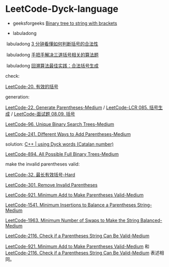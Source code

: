 # LeetCode-Dyck-language

- geeksforgeeks [Binary tree to string with brackets](https://www.geeksforgeeks.org/binary-tree-string-brackets/) 

- labuladong

​		labuladong [3 分钟看懂如何判断括号的合法性](https://mp.weixin.qq.com/s/o2MjTSIC4FkPscF5MnLXMQ)

​		labuladong [手把手解决三道括号相关的算法题](https://mp.weixin.qq.com/s?__biz=MzAxODQxMDM0Mw==&mid=2247487246&idx=1&sn=4a514020ce9dc8777e2d1d503188b62b&scene=21#wechat_redirect)

​		labuladong [回溯算法最佳实践：合法括号生成](https://mp.weixin.qq.com/s/XVnoX-lBzColVvVXNkGc5g)



check:

[LeetCode-20. 有效的括号](https://leetcode.cn/problems/valid-parentheses/) 

generation: 

[LeetCode-22. Generate Parentheses-Medium](https://leetcode.cn/problems/generate-parentheses/) / [LeetCode-LCR 085. 括号生成](https://leetcode.cn/problems/IDBivT/) / [LeetCode-面试题 08.09. 括号](https://leetcode.cn/problems/bracket-lcci/) 

[LeetCode-96. Unique Binary Search Trees-Medium](https://leetcode.cn/problems/unique-binary-search-trees/)

[LeetCode-241. Different Ways to Add Parentheses-Medium](https://leetcode.cn/problems/different-ways-to-add-parentheses/) 

solution: [C++ | using Dyck words (Catalan number)](https://leetcode.com/problems/different-ways-to-add-parentheses/solutions/1684052/c-using-dyck-words-catalan-number/)

[LeetCode-894. All Possible Full Binary Trees-Medium](https://leetcode.com/problems/all-possible-full-binary-trees/) 

make the invalid parentheses valid: 

[LeetCode-32. 最长有效括号-Hard](https://leetcode.cn/problems/longest-valid-parentheses/) 

[LeetCode-301. Remove Invalid Parentheses](https://leetcode.cn/problems/remove-invalid-parentheses/)

[LeetCode-921. Minimum Add to Make Parentheses Valid-Medium](https://leetcode.cn/problems/minimum-add-to-make-parentheses-valid/) 

[LeetCode-1541. Minimum Insertions to Balance a Parentheses String-Medium](https://leetcode.cn/problems/minimum-insertions-to-balance-a-parentheses-string/) 

[LeetCode-1963. Minimum Number of Swaps to Make the String Balanced-Medium](https://leetcode.cn/problems/minimum-number-of-swaps-to-make-the-string-balanced/) 

[LeetCode-2116. Check if a Parentheses String Can Be Valid-Medium](https://leetcode.cn/problems/check-if-a-parentheses-string-can-be-valid/) 

[LeetCode-921. Minimum Add to Make Parentheses Valid-Medium](https://leetcode.cn/problems/minimum-add-to-make-parentheses-valid/) 和 [LeetCode-2116. Check if a Parentheses String Can Be Valid-Medium](https://leetcode.cn/problems/check-if-a-parentheses-string-can-be-valid/) 表述相同。


